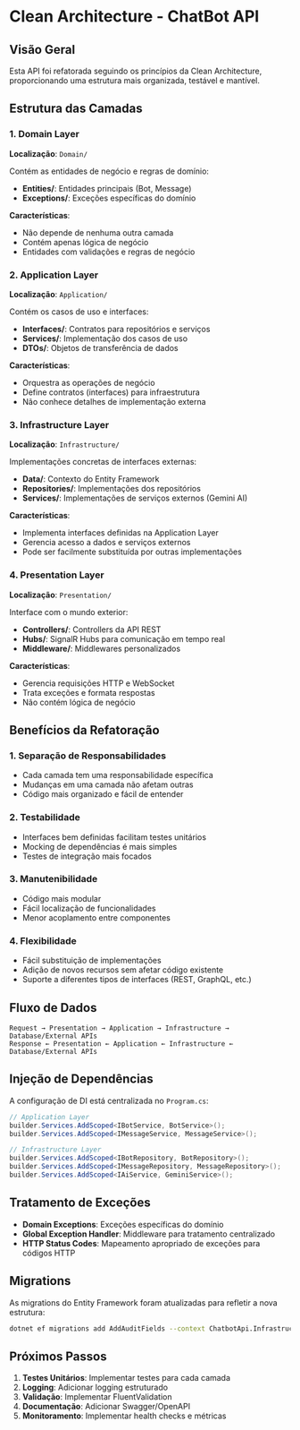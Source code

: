 # Clean Architecture - ChatBot API

## Visão Geral

Esta API foi refatorada seguindo os princípios da Clean Architecture, proporcionando uma estrutura mais organizada, testável e mantível.

## Estrutura das Camadas

### 1. Domain Layer
**Localização**: `Domain/`

Contém as entidades de negócio e regras de domínio:

- **Entities/**: Entidades principais (Bot, Message)
- **Exceptions/**: Exceções específicas do domínio

**Características**:
- Não depende de nenhuma outra camada
- Contém apenas lógica de negócio
- Entidades com validações e regras de negócio

### 2. Application Layer
**Localização**: `Application/`

Contém os casos de uso e interfaces:

- **Interfaces/**: Contratos para repositórios e serviços
- **Services/**: Implementação dos casos de uso
- **DTOs/**: Objetos de transferência de dados

**Características**:
- Orquestra as operações de negócio
- Define contratos (interfaces) para infraestrutura
- Não conhece detalhes de implementação externa

### 3. Infrastructure Layer
**Localização**: `Infrastructure/`

Implementações concretas de interfaces externas:

- **Data/**: Contexto do Entity Framework
- **Repositories/**: Implementações dos repositórios
- **Services/**: Implementações de serviços externos (Gemini AI)

**Características**:
- Implementa interfaces definidas na Application Layer
- Gerencia acesso a dados e serviços externos
- Pode ser facilmente substituída por outras implementações

### 4. Presentation Layer
**Localização**: `Presentation/`

Interface com o mundo exterior:

- **Controllers/**: Controllers da API REST
- **Hubs/**: SignalR Hubs para comunicação em tempo real
- **Middleware/**: Middlewares personalizados

**Características**:
- Gerencia requisições HTTP e WebSocket
- Trata exceções e formata respostas
- Não contém lógica de negócio

## Benefícios da Refatoração

### 1. Separação de Responsabilidades
- Cada camada tem uma responsabilidade específica
- Mudanças em uma camada não afetam outras
- Código mais organizado e fácil de entender

### 2. Testabilidade
- Interfaces bem definidas facilitam testes unitários
- Mocking de dependências é mais simples
- Testes de integração mais focados

### 3. Manutenibilidade
- Código mais modular
- Fácil localização de funcionalidades
- Menor acoplamento entre componentes

### 4. Flexibilidade
- Fácil substituição de implementações
- Adição de novos recursos sem afetar código existente
- Suporte a diferentes tipos de interfaces (REST, GraphQL, etc.)

## Fluxo de Dados

```
Request → Presentation → Application → Infrastructure → Database/External APIs
Response ← Presentation ← Application ← Infrastructure ← Database/External APIs
```

## Injeção de Dependências

A configuração de DI está centralizada no `Program.cs`:

```csharp
// Application Layer
builder.Services.AddScoped<IBotService, BotService>();
builder.Services.AddScoped<IMessageService, MessageService>();

// Infrastructure Layer
builder.Services.AddScoped<IBotRepository, BotRepository>();
builder.Services.AddScoped<IMessageRepository, MessageRepository>();
builder.Services.AddScoped<IAiService, GeminiService>();
```

## Tratamento de Exceções

- **Domain Exceptions**: Exceções específicas do domínio
- **Global Exception Handler**: Middleware para tratamento centralizado
- **HTTP Status Codes**: Mapeamento apropriado de exceções para códigos HTTP

## Migrations

As migrations do Entity Framework foram atualizadas para refletir a nova estrutura:

```bash
dotnet ef migrations add AddAuditFields --context ChatbotApi.Infrastructure.Data.AppDbContext
```

## Próximos Passos

1. **Testes Unitários**: Implementar testes para cada camada
2. **Logging**: Adicionar logging estruturado
3. **Validação**: Implementar FluentValidation
4. **Documentação**: Adicionar Swagger/OpenAPI
5. **Monitoramento**: Implementar health checks e métricas

